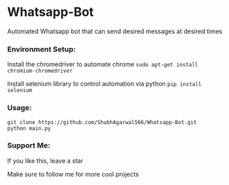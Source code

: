 # Whatsapp-Bot
Automated Whatsapp bot that can send desired messages at desired times

### Environment Setup: 
Install the chromedriver to automate chrome
`sudo apt-get install chromium-chromedriver`

Install selenium library to control automation via python
`pip install selenium`
        
### Usage:
```
git clone https://github.com/ShubhAgarwal566/Whatsapp-Bot.git
python main.py
```

### Support Me:
If you like this, leave a star

Make sure to follow me for more cool projects

